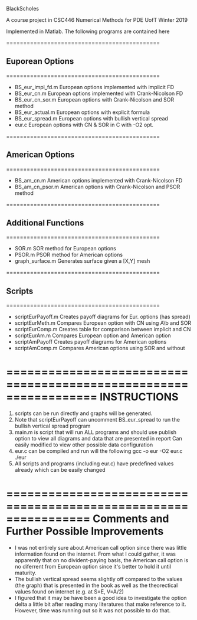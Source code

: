 BlackScholes

A course project in CSC446 Numerical Methods for PDE UofT Winter 2019

Implemented in Matlab.
The following programs are contained here

=============================================
## Euporean Options
=============================================
- BS_eur_impl_fd.m  European options implemented with implicit FD
- BS_eur_cn.m       European options implemented with Crank-Nicolson FD
- BS_eur_cn_sor.m   European options with Crank-Nicolson and SOR method
- BS_eur_actual.m   European options with explicit formula
- BS_eur_spread.m   European options with bullish vertical spread
- eur.c             European options with CN & SOR in C with -O2 opt.

=============================================
## American Options
=============================================
- BS_am_cn.m        American options implemented with Crank-Nicolson FD
- BS_am_cn_psor.m   American options with Crank-Nicolson and PSOR method

=============================================
## Additional Functions
=============================================
- SOR.m             SOR method for European options
- PSOR.m            PSOR method for American options
- graph_surface.m   Generates surface given a [X,Y] mesh

=============================================
## Scripts
=============================================
- scriptEurPayoff.m Creates payoff diagrams for Eur. options (has spread)
- scriptEurMeth.m   Compares European option with CN using A\b and SOR
- scriptEurComp.m   Creates table for comparison between implicit and CN
- scriptEurAm.m     Compares European option and American option 
- scriptAmPayoff    Creates payoff diagrams for American options
- scriptAmComp.m    Compares American options using SOR and without


=================================================================
INSTRUCTIONS
=================================================================
1. scripts can be run directly and graphs will be generated.
2. Note that scriptEurPayoff can uncomment BS_eur_spread to run the bullish
    vertical spread program
3. main.m is script that will run ALL programs and should use publish
    option to view all diagrams and data that are presented in report
    Can easily modified to view other possible data configuration
4. eur.c can be compiled and run will the following
        gcc -o eur -O2 eur.c
        ./eur
5. All scripts and programs (including eur.c) have predefined values
    already which can be easily changed


================================================================
Comments and Further Possible Improvements
================================================================
- I was not entirely sure about American call option since there was little
    information found on the internet. From what I could gather, it was
    apparently that on no divident-paying basis, the American call option 
    is no diferrent from European option since it's better to hold it until
    maturity.
- The bullish vertical spread seems slightly off compared to the values
    (the graph) that is presented in the book as well as the theorectical
    values found on internet (e.g. at S=E, V=A/2)
- I figured that it may be have been a good idea to investigate the option
    delta a little bit after reading many literatures that make reference
    to it. However, time was running out so it was not possible to do that.
    


